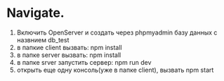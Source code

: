 # Navigate.
1. Включить OpenServer и создать через phpmyadmin базу данных с назвнием db_test
2. в папкие client вызвать: npm install
3. в папке server вызвать: npm install
4. в папке srver запустить сервер: npm run dev
5. открыть еще одну консоль(уже в папке client), вызвать npm start
